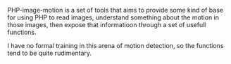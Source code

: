 PHP-image-motion is a set of tools that aims to provide some kind of base for using PHP to read images, understand something about the motion in those images, then expose that informatioon through a set of usefull functions.

I have no formal training in this arena of motion detection, so the functions tend to be quite rudimentary. 


